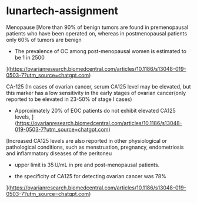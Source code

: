 # lunartech-assignment

Menopause
[More than 90% of benign tumors are found in premenopausal patients who have been operated on, whereas in postmenopausal patients only 60% of tumors are benign


- The prevalence of OC among post-menopausal women is estimated to be 1 in 2500

](https://ovarianresearch.biomedcentral.com/articles/10.1186/s13048-019-0503-7?utm_source=chatgpt.com)

CA-125
[In cases of ovarian cancer, serum CA125 level may be elevated, but this marker has a low sensitivity in the early stages of ovarian cancer(only reported to be elevated in 23-50% of stage I cases)

- Approximately 20% of EOC patients do not exhibit elevated CA125 levels, ](https://ovarianresearch.biomedcentral.com/articles/10.1186/s13048-019-0503-7?utm_source=chatgpt.com)

[Increased CA125 levels are also reported in other physiological or pathological conditions, such as menstruation, pregnancy, endometriosis and inflammatory diseases of the peritoneu

- upper limit is 35 U/mL in pre and post-menopausal patients.

- the specificity of CA125 for detecting ovarian cancer was 78% 

](https://ovarianresearch.biomedcentral.com/articles/10.1186/s13048-019-0503-7?utm_source=chatgpt.com)